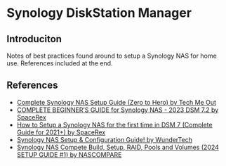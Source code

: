 # Synology DiskStation Manager

## Introduciton

Notes of best practices found around to setup a Synology NAS for home
use. References included at the end.

## References

- [Complete Synology NAS Setup Guide (Zero to Hero) by Tech Me Out](https://www.youtube.com/watch?v=Clr04THD49g)
- [COMPLETE BEGINNER’S GUIDE for Synology NAS - 2023 DSM 7.2 by SpaceRex](https://www.youtube.com/watch?v=T1xW97eyXB8)
- [How to Setup a Synology NAS for the first time in DSM 7 (Complete Guide for 2021+) by SpaceRex](https://www.youtube.com/watch?v=oWujGFVATiI)
- [Synology NAS Setup & Configuration Guide! by WunderTech](https://www.wundertech.net/synology-nas-initial-setup-ultimate-guide/)
- [Synology NAS Compete Build, Setup, RAID, Pools and Volumes (2024 SETUP GUIDE #1) by NASCOMPARE](https://www.youtube.com/watch?v=TDV6uCH-4Ic)
